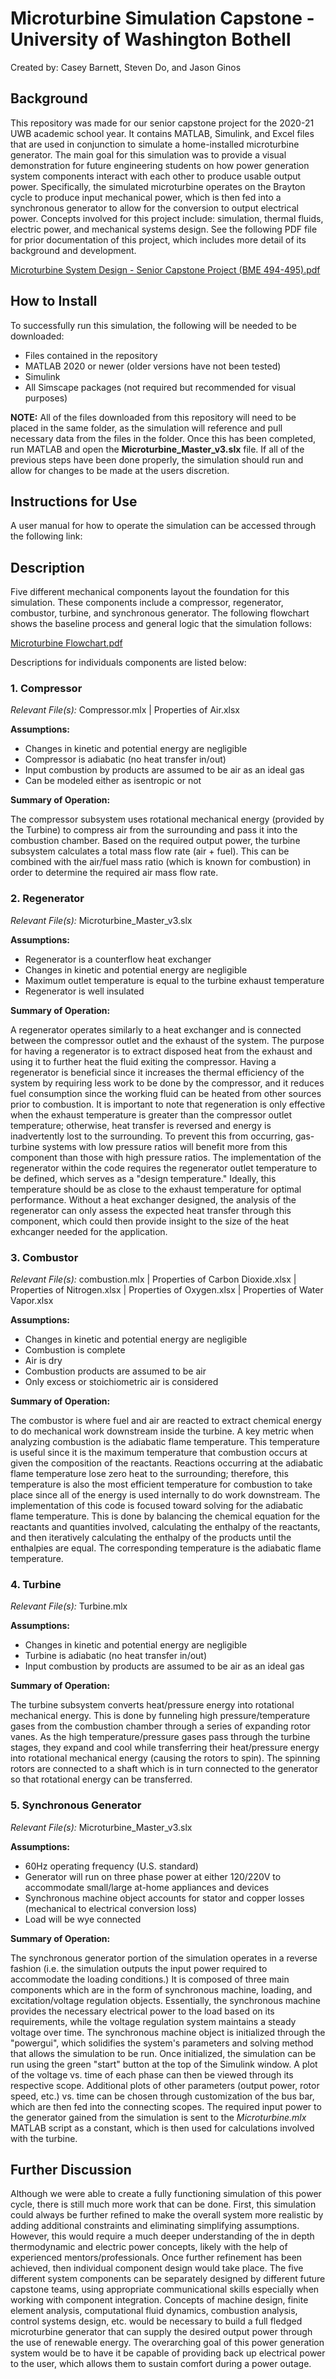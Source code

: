 # Microturbine Simulation Capstone - University of Washington Bothell
Created by: Casey Barnett, Steven Do, and Jason Ginos

## Background
This repository was made for our senior capstone project for the 2020-21 UWB academic school year. It contains MATLAB, Simulink, and Excel files that are used in conjunction to simulate a home-installed microturbine generator. The main goal for this simulation was to provide a visual demonstration for future engineering students on how power generation system components interact with each other to produce usable output power. Specifically, the simulated microturbine operates on the Brayton cycle to produce input mechanical power, which is then fed into a synchronous generator to allow for the conversion to output electrical power. Concepts involved for this project include: simulation, thermal fluids, electric power, and mechanical systems design. See the following PDF file for prior documentation of this project, which includes more detail of its background and development. 

[Microturbine System Design - Senior Capstone Project (BME 494-495).pdf](https://github.com/do-steven/uwb-microturbine/files/6446747/Microturbine.System.Design.-.Senior.Capstone.Project.BME.494-495.pdf)

## How to Install
To successfully run this simulation, the following will be needed to be downloaded:

- Files contained in the repository
- MATLAB 2020 or newer (older versions have not been tested)
- Simulink
- All Simscape packages (not required but recommended for visual purposes)

**NOTE:** All of the files downloaded from this repository will need to be placed in the same folder, as the simulation will reference and pull necessary data from the files in the folder. Once this has been completed, run MATLAB and open the **Microturbine_Master_v3.slx** file. If all of the previous steps have been done properly, the simulation should run and allow for changes to be made at the users discretion. 

## Instructions for Use
A user manual for how to operate the simulation can be accessed through the following link:


## Description
Five different mechanical components layout the foundation for this simulation. These components include a compressor, regenerator, combustor, turbine, and synchronous generator. The following flowchart shows the baseline process and general logic that the simulation follows:

[Microturbine Flowchart.pdf](https://github.com/do-steven/uwb-microturbine/files/6572771/Microturbine.Flowchart.pdf)

Descriptions for individuals components are listed below:

### 1. Compressor
*Relevant File(s):* Compressor.mlx | Properties of Air.xlsx

**Assumptions:**
- Changes in kinetic and potential energy are negligible
- Compressor is adiabatic (no heat transfer in/out)
- Input combustion by products are assumed to be air as an ideal gas
- Can be modeled either as isentropic or not

**Summary of Operation:**

The compressor subsystem uses rotational mechanical energy (provided by the Turbine) to compress air from the surrounding and pass it into the combustion chamber. Based on the required output power, the turbine subsystem calculates a total mass flow rate (air + fuel). This can be combined with the air/fuel mass ratio (which is known for combustion) in order to determine the required air mass flow rate.

### 2. Regenerator
*Relevant File(s):* Microturbine_Master_v3.slx

**Assumptions:**
- Regenerator is a counterflow heat exchanger
- Changes in kinetic and potential energy are negligible
- Maximum outlet temperature is equal to the turbine exhaust temperature
- Regenerator is well insulated

**Summary of Operation:**

A regenerator operates similarly to a heat exchanger and is connected between the compressor outlet and the exhaust of the system. The purpose for having a regenerator is to extract disposed heat from the exhaust and using it to further heat the fluid exiting the compressor. Having a regenerator is beneficial since it increases the thermal efficiency of the system by requiring less work to be done by the compressor, and it reduces fuel consumption since the working fluid can be heated from other sources prior to combustion. It is important to note that regeneration is only effective when the exhaust temperature is greater than the compressor outlet temperature; otherwise, heat transfer is reversed and energy is inadvertently lost to the surrounding. To prevent this from occurring, gas-turbine systems with low pressure ratios will benefit more from this component than those with high pressure ratios. The implementation of the regenerator within the code requires the regenerator outlet temperature to be defined, which serves as a "design temperature." Ideally, this temperature should be as close to the exhaust temperature for optimal performance. Without a heat exchanger designed, the analysis of the regenerator can only assess the expected heat transfer through this component, which could then provide insight to the size of the heat exhcanger needed for the application.

### 3. Combustor
*Relevant File(s):* combustion.mlx | Properties of Carbon Dioxide.xlsx | Properties of Nitrogen.xlsx | Properties of Oxygen.xlsx | Properties of Water Vapor.xlsx

**Assumptions:**
- Changes in kinetic and potential energy are negligible
- Combustion is complete
- Air is dry
- Combustion products are assumed to be air
- Only excess or stoichiometric air is considered

**Summary of Operation:**

The combustor is where fuel and air are reacted to extract chemical energy to do mechanical work downstream inside the turbine. A key metric when analyzing combustion is the adiabatic flame temperature. This temperature is useful since it is the maximum temperature that combustion occurs at given the composition of the reactants. Reactions occurring at the adiabatic flame temperature lose zero heat to the surrounding; therefore, this temperature is also the most efficient temperature for combustion to take place since all of the energy is used internally to do work downstream. The implementation of this code is focused toward solving for the adiabatic flame temperature. This is done by balancing the chemical equation for the reactants and quantities involved, calculating the enthalpy of the reactants, and then iteratively calculating the enthalpy of the products until the enthalpies are equal. The corresponding temperature is the adiabatic flame temperature.

### 4. Turbine
*Relevant File(s):* Turbine.mlx

**Assumptions:**
- Changes in kinetic and potential energy are negligible
- Turbine is adiabatic (no heat transfer in/out)
- Input combustion by products are assumed to be air as an ideal gas

**Summary of Operation:**

The turbine subsystem converts heat/pressure energy into rotational mechanical energy. This is done by funneling high pressure/temperature gases from the combustion chamber through a series of expanding rotor vanes. As the high temperature/pressure gases pass through the turbine stages, they expand and cool while transferring their heat/pressure energy into rotational mechanical energy (causing the rotors to spin). The spinning rotors are connected to a shaft which is in turn connected to the generator so that rotational energy can be transferred. 

### 5. Synchronous Generator
*Relevant File(s):* Microturbine_Master_v3.slx

**Assumptions:**
- 60Hz operating frequency (U.S. standard)
- Generator will run on three phase power at either 120/220V to accommodate small/large at-home appliances and devices
- Synchronous machine object accounts for stator and copper losses (mechanical to electrical conversion loss)
- Load will be wye connected

**Summary of Operation:**

The synchronous generator portion of the simulation operates in a reverse fashion (i.e. the simulation outputs the input power required to accommodate the loading conditions.) It is composed of three main components which are in the form of synchronous machine, loading, and excitation/voltage regulation objects. Essentially, the synchronous machine provides the necessary electrical power to the load based on its requirements, while the voltage regulation system maintains a steady voltage over time. The synchronous machine object is initialized through the "powergui", which solidifies the system's parameters and solving method that allows the simulation to be run. Once initialized, the simulation can be run using the green "start" button at the top of the Simulink window. A plot of the voltage vs. time of each phase can then be viewed through its respective scope. Additional plots of other parameters (output power, rotor speed, etc.) vs. time can be chosen through customization of the bus bar, which are then fed into the connecting scopes. The required input power to the generator gained from the simulation is sent to the *Microturbine.mlx* MATLAB script as a constant, which is then used for calculations involved with the turbine. 

## Further Discussion

Although we were able to create a fully functioning simulation of this power cycle, there is still much more work that can be done. First, this simulation could always be further refined to make the overall system more realistic by adding additional constraints and eliminating simplifying assumptions. However, this would require a much deeper understanding of the in depth thermodynamic and electric power concepts, likely with the help of experienced mentors/professionals. Once further refinement has been achieved, then individual component design would take place. The five different system components can be separately designed by different future capstone teams, using appropriate communicational skills especially when working with component integration. Concepts of machine design, finite element analysis, computational fluid dynamics, combustion analysis, control systems design, etc. would be necessary to build a full fledged microturbine generator that can supply the desired output power through the use of renewable energy. The overarching goal of this power generation system would be to have it be capable of providing back up electrical power to the user, which allows them to sustain comfort during a power outage. 
